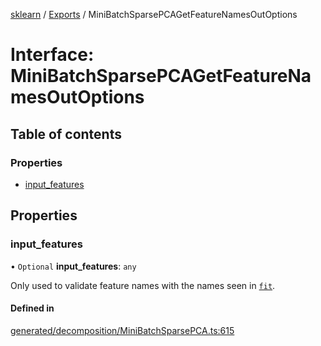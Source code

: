 [sklearn](../readme.md) / [Exports](../modules.md) / MiniBatchSparsePCAGetFeatureNamesOutOptions

# Interface: MiniBatchSparsePCAGetFeatureNamesOutOptions

## Table of contents

### Properties

- [input\_features](MiniBatchSparsePCAGetFeatureNamesOutOptions.md#input_features)

## Properties

### input\_features

• `Optional` **input\_features**: `any`

Only used to validate feature names with the names seen in [`fit`](#sklearn.decomposition.MiniBatchSparsePCA.fit "sklearn.decomposition.MiniBatchSparsePCA.fit").

#### Defined in

[generated/decomposition/MiniBatchSparsePCA.ts:615](https://github.com/transitive-bullshit/scikit-learn-ts/blob/367336a/packages/sklearn/src/generated/decomposition/MiniBatchSparsePCA.ts#L615)
